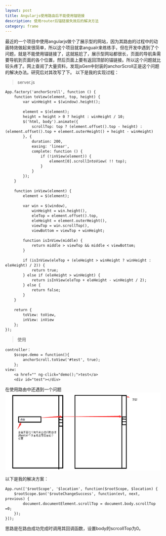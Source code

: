 ```yaml
---
layout: post
title: Angularjs使用路由后不能使用锚链接
description: 使用router后锚链接失效后的解决方法
category: frame
---
```


最近的一个项目中使用angularjs做个了展示型的网站，因为其路由的过程中的动画特效做起来很简单，所以这个项目就拿angualr来练练手，但在开发中遇到了个问题，就是不能使用锚链接了，这就尴尬了，展示型网站都很长，页面的导航条需要导航到页面的各个位置，然后页面上要有返回顶部的锚链接。所以这个问题就比较头疼了。网上查阅了大量资料，发现jsGen中封装的anchorScroll正是这个问题的解决办法。研究后对其改写了下。
以下是我的实现过程：

>server.js

    App.factory('anchorScroll', function () {
        function toView(element, top, height) {
            var winHeight = $(window).height();

            element = $(element);
            height = height > 0 ? height : winHeight / 10;
            $('html, body').animate({
                scrollTop: top ? (element.offset().top - height) : (element.offset().top + element.outerHeight() + height - winHeight)
            }, {
                duration: 200,
                easing: 'linear',
                complete: function () {
                    if (!inView(element)) {
                        element[0].scrollIntoView( !! top);
                    }
                }
            });
        }

        function inView(element) {
            element = $(element);

            var win = $(window),
                winHeight = win.height(),
                eleTop = element.offset().top,
                eleHeight = element.outerHeight(),
                viewTop = win.scrollTop(),
                viewBottom = viewTop + winHeight;

            function isInView(middle) {
                return middle > viewTop && middle < viewBottom;
            }

            if (isInView(eleTop + (eleHeight > winHeight ? winHeight : eleHeight) / 2)) {
                return true;
            } else if (eleHeight > winHeight) {
                return isInView(eleTop + eleHeight - winHeight / 2);
            } else {
                return false;
            }
        }

        return {
            toView: toView,
            inView: inView
        };
    });

>使用

    controller：
        $scope.demo = function(){
            anchorScroll.toView('#test', true);
        };
    view:
        <a href="" ng-click="demo();">test</a>
        <div id="test"></div>

在使用路由中还遇到一个问题
![](images/frame/ng-router.png)

以下是我的解决方案：

    App.run(['$rootScope', '$location', function($rootScope, $location) {
        $rootScope.$on('$routeChangeSuccess', function(evt, next, previous) {
            document.documentElement.scrollTop = document.body.scrollTop =0;
        });
    }]);

思路是在路由成功完成时调用其回调函数，设置body的scrcollTop为0。
